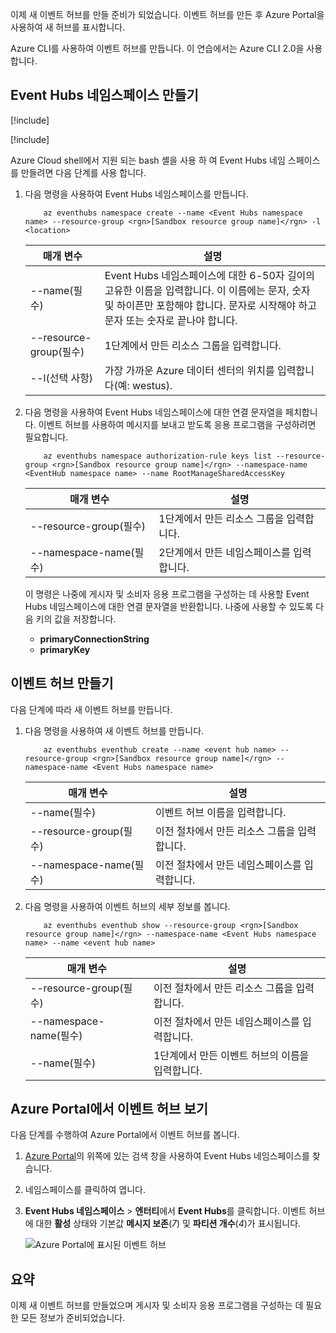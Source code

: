 이제 새 이벤트 허브를 만들 준비가 되었습니다. 이벤트 허브를 만든 후 Azure Portal을 사용하여 새 허브를 표시합니다.

Azure CLI를 사용하여 이벤트 허브를 만듭니다. 이 연습에서는 Azure CLI 2.0을 사용합니다. 

## <a name="create-an-event-hubs-namespace"></a>Event Hubs 네임스페이스 만들기

[!include[](../../../includes/azure-sandbox-activate.md)]

[!include[](../../../includes/azure-sandbox-regions-first-mention-note.md)]

Azure Cloud shell에서 지원 되는 bash 셸을 사용 하 여 Event Hubs 네임 스페이스를 만들려면 다음 단계를 사용 합니다.

1. 다음 명령을 사용하여 Event Hubs 네임스페이스를 만듭니다.

    ```azurecli
        az eventhubs namespace create --name <Event Hubs namespace name> --resource-group <rgn>[Sandbox resource group name]</rgn> -l <location>
    ```

    |매개 변수      |설명|
    |---------------|-----------|
    |--name(필수)      |Event Hubs 네임스페이스에 대한 6-50자 길이의 고유한 이름을 입력합니다. 이 이름에는 문자, 숫자 및 하이픈만 포함해야 합니다. 문자로 시작해야 하고 문자 또는 숫자로 끝나야 합니다.|
    |--resource-group(필수)  |1단계에서 만든 리소스 그룹을 입력합니다.
    |--l(선택 사항)     |가장 가까운 Azure 데이터 센터의 위치를 입력합니다(예: westus).|

1. 다음 명령을 사용하여 Event Hubs 네임스페이스에 대한 연결 문자열을 페치합니다. 이벤트 허브를 사용하여 메시지를 보내고 받도록 응용 프로그램을 구성하려면 필요합니다.

    ```azurecli
        az eventhubs namespace authorization-rule keys list --resource-group <rgn>[Sandbox resource group name]</rgn> --namespace-name <EventHub namespace name> --name RootManageSharedAccessKey
    ```

    |매개 변수      |설명|
    |---------------|-----------|
    |--resource-group(필수)  |1단계에서 만든 리소스 그룹을 입력합니다.|
    |--namespace-name(필수)      |2단계에서 만든 네임스페이스를 입력합니다.|

    이 명령은 나중에 게시자 및 소비자 응용 프로그램을 구성하는 데 사용할 Event Hubs 네임스페이스에 대한 연결 문자열을 반환합니다. 나중에 사용할 수 있도록 다음 키의 값을 저장합니다.

    - **primaryConnectionString**
    - **primaryKey**

## <a name="create-an-event-hub"></a>이벤트 허브 만들기

다음 단계에 따라 새 이벤트 허브를 만듭니다.

1. 다음 명령을 사용하여 새 이벤트 허브를 만듭니다.

    ```azurecli
        az eventhubs eventhub create --name <event hub name> --resource-group <rgn>[Sandbox resource group name]</rgn> --namespace-name <Event Hubs namespace name>
    ```

    |매개 변수      |설명|
    |---------------|-----------|
    |--name(필수)  |이벤트 허브 이름을 입력합니다.|
    |--resource-group(필수)  |이전 절차에서 만든 리소스 그룹을 입력합니다.|
    |--namespace-name(필수)      |이전 절차에서 만든 네임스페이스를 입력합니다.|

1. 다음 명령을 사용하여 이벤트 허브의 세부 정보를 봅니다. 

    ```azurecli
        az eventhubs eventhub show --resource-group <rgn>[Sandbox resource group name]</rgn> --namespace-name <Event Hubs namespace name> --name <event hub name>
    ```

    |매개 변수      |설명|
    |---------------|-----------|
    |--resource-group(필수)  |이전 절차에서 만든 리소스 그룹을 입력합니다.|
    |--namespace-name(필수)      |이전 절차에서 만든 네임스페이스를 입력합니다.|
    |--name(필수)|1단계에서 만든 이벤트 허브의 이름을 입력합니다.|

## <a name="view-the-event-hub-in-the-azure-portal"></a>Azure Portal에서 이벤트 허브 보기

다음 단계를 수행하여 Azure Portal에서 이벤트 허브를 봅니다.

1. [Azure Portal](https://portal.azure.com?azure-portal=true)의 위쪽에 있는 검색 창을 사용하여 Event Hubs 네임스페이스를 찾습니다.

1. 네임스페이스를 클릭하여 엽니다.

1. **Event Hubs 네임스페이스** > **엔터티**에서 **Event Hubs**를 클릭합니다.
    이벤트 허브에 대한 **활성** 상태와 기본값 **메시지 보존**(*7*) 및 **파티션 개수**(*4*)가 표시됩니다.

    ![Azure Portal에 표시된 이벤트 허브](../media-draft/3-event-hub.png)

## <a name="summary"></a>요약

이제 새 이벤트 허브를 만들었으며 게시자 및 소비자 응용 프로그램을 구성하는 데 필요한 모든 정보가 준비되었습니다.
